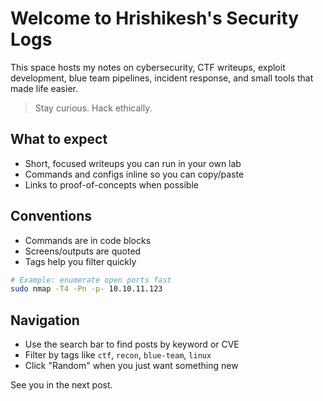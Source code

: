 # Welcome to Hrishikesh's Security Logs

This space hosts my notes on cybersecurity, CTF writeups, exploit development, blue team pipelines, incident response, and small tools that made life easier.

> Stay curious. Hack ethically.

## What to expect

- Short, focused writeups you can run in your own lab
- Commands and configs inline so you can copy/paste
- Links to proof-of-concepts when possible

## Conventions

- Commands are in code blocks
- Screens/outputs are quoted
- Tags help you filter quickly

```bash
# Example: enumerate open ports fast
sudo nmap -T4 -Pn -p- 10.10.11.123
```

## Navigation

- Use the search bar to find posts by keyword or CVE
- Filter by tags like `ctf`, `recon`, `blue-team`, `linux`
- Click "Random" when you just want something new

See you in the next post.
